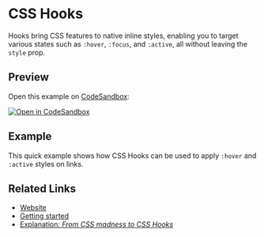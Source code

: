 # CSS Hooks

Hooks bring CSS features to native inline styles, enabling you to target various states such as `:hover`, `:focus`, and `:active`, all without leaving the `style` prop.

## Preview

Open this example on [CodeSandbox](https://codesandbox.com):

[![Open in CodeSandbox](https://codesandbox.io/static/img/play-codesandbox.svg)](https://codesandbox.io/s/github/remix-run/examples/tree/main/css-hooks)

## Example

This quick example shows how CSS Hooks can be used to apply `:hover` and `:active` styles on links.

## Related Links

- [Website](https://css-hooks.com)
- [Getting started](https://css-hooks.com/docs/react/getting-started)
- [Explanation: _From CSS madness to CSS Hooks_](https://nsaunders.dev/posts/css-madness-to-hooks)